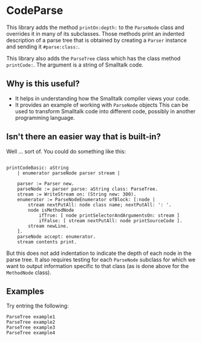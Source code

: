# CodeParse

This library adds the method `printOn:depth:` to the `ParseNode` class
and overrides it in many of its subclasses.
Those methods print an indented description of a parse tree
that is obtained by creating a `Parser` instance and sending it `#parse:class:`.

This library also adds the `ParseTree` class which has the class method `printCode:`.
The argument is a string of Smalltalk code.

## Why is this useful?

- It helps in understanding how the Smalltalk compiler views your code.
- It provides an example of working with `ParseNode` objects
  This can be used to transform Smalltalk code into different code,
  possibly in another programming language.

## Isn't there an easier way that is built-in?

Well ... sort of. You could do something like this:

```smalltalk

printCodeBasic: aString
	| enumerator parseNode parser stream |

	parser := Parser new.
	parseNode := parser parse: aString class: ParseTree.
	stream := WriteStream on: (String new: 300).
	enumerator := ParseNodeEnumerator ofBlock: [:node |
		stream nextPutAll: node class name; nextPutAll: ': '.
		node isMethodNode
			ifTrue: [ node printSelectorAndArgumentsOn: stream ]
			ifFalse: [ stream nextPutAll: node printSourceCode ].
		stream newLine.
	].
	parseNode accept: enumerator.
	stream contents print.
```

But this does not add indentation to indicate the depth of each node in the parse tree.
It also requires testing for each `ParseNode` subclass
for which we want to output information specific to that class
(as is done above for the `MethodNode` class).

## Examples

Try entring the following:

```smalltalk
ParseTree example1
ParseTree example2
ParseTree example3
ParseTree example4
```
